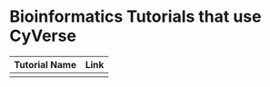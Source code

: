 # Bioinformatics Tutorials that use CyVerse

| Tutorial Name | Link |
|---------------|------|
| | |
